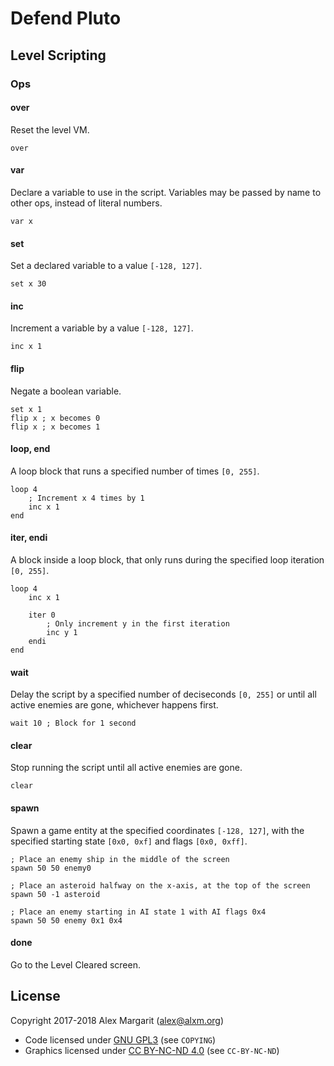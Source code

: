 # Defend Pluto

## Level Scripting

### Ops

#### over

Reset the level VM.

    over

#### var

Declare a variable to use in the script. Variables may be passed by name to other ops, instead of literal numbers.

    var x

#### set

Set a declared variable to a value `[-128, 127]`.

    set x 30

#### inc

Increment a variable by a value `[-128, 127]`.

    inc x 1

#### flip

Negate a boolean variable.

    set x 1
    flip x ; x becomes 0
    flip x ; x becomes 1

#### loop, end

A loop block that runs a specified number of times `[0, 255]`.

    loop 4
        ; Increment x 4 times by 1
        inc x 1
    end

#### iter, endi

A block inside a loop block, that only runs during the specified loop iteration `[0, 255]`.

    loop 4
        inc x 1

        iter 0
            ; Only increment y in the first iteration
            inc y 1
        endi
    end

#### wait

Delay the script by a specified number of deciseconds `[0, 255]` or until all active enemies are gone, whichever happens first.

    wait 10 ; Block for 1 second

#### clear

Stop running the script until all active enemies are gone.

    clear

#### spawn

Spawn a game entity at the specified coordinates `[-128, 127]`, with the specified starting state `[0x0, 0xf]` and flags `[0x0, 0xff]`.

    ; Place an enemy ship in the middle of the screen
    spawn 50 50 enemy0

    ; Place an asteroid halfway on the x-axis, at the top of the screen
    spawn 50 -1 asteroid

    ; Place an enemy starting in AI state 1 with AI flags 0x4
    spawn 50 50 enemy 0x1 0x4

#### done

Go to the Level Cleared screen.

## License

Copyright 2017-2018 Alex Margarit (alex@alxm.org)

* Code licensed under [GNU GPL3](https://www.gnu.org/licenses/gpl.html) (see `COPYING`)
* Graphics licensed under [CC BY-NC-ND 4.0](https://creativecommons.org/licenses/by-nc-nd/4.0/) (see `CC-BY-NC-ND`)
